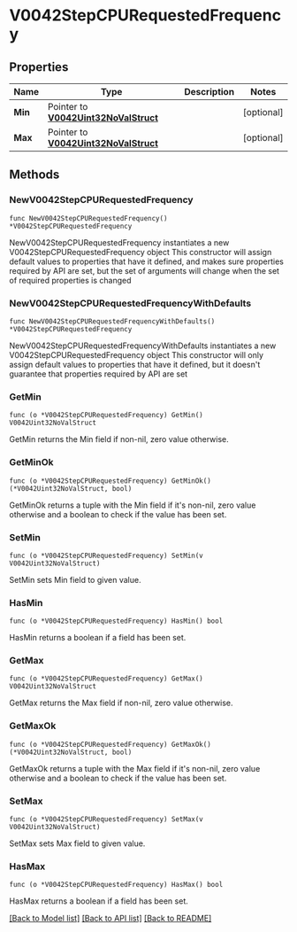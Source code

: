 # V0042StepCPURequestedFrequency

## Properties

Name | Type | Description | Notes
------------ | ------------- | ------------- | -------------
**Min** | Pointer to [**V0042Uint32NoValStruct**](V0042Uint32NoValStruct.md) |  | [optional] 
**Max** | Pointer to [**V0042Uint32NoValStruct**](V0042Uint32NoValStruct.md) |  | [optional] 

## Methods

### NewV0042StepCPURequestedFrequency

`func NewV0042StepCPURequestedFrequency() *V0042StepCPURequestedFrequency`

NewV0042StepCPURequestedFrequency instantiates a new V0042StepCPURequestedFrequency object
This constructor will assign default values to properties that have it defined,
and makes sure properties required by API are set, but the set of arguments
will change when the set of required properties is changed

### NewV0042StepCPURequestedFrequencyWithDefaults

`func NewV0042StepCPURequestedFrequencyWithDefaults() *V0042StepCPURequestedFrequency`

NewV0042StepCPURequestedFrequencyWithDefaults instantiates a new V0042StepCPURequestedFrequency object
This constructor will only assign default values to properties that have it defined,
but it doesn't guarantee that properties required by API are set

### GetMin

`func (o *V0042StepCPURequestedFrequency) GetMin() V0042Uint32NoValStruct`

GetMin returns the Min field if non-nil, zero value otherwise.

### GetMinOk

`func (o *V0042StepCPURequestedFrequency) GetMinOk() (*V0042Uint32NoValStruct, bool)`

GetMinOk returns a tuple with the Min field if it's non-nil, zero value otherwise
and a boolean to check if the value has been set.

### SetMin

`func (o *V0042StepCPURequestedFrequency) SetMin(v V0042Uint32NoValStruct)`

SetMin sets Min field to given value.

### HasMin

`func (o *V0042StepCPURequestedFrequency) HasMin() bool`

HasMin returns a boolean if a field has been set.

### GetMax

`func (o *V0042StepCPURequestedFrequency) GetMax() V0042Uint32NoValStruct`

GetMax returns the Max field if non-nil, zero value otherwise.

### GetMaxOk

`func (o *V0042StepCPURequestedFrequency) GetMaxOk() (*V0042Uint32NoValStruct, bool)`

GetMaxOk returns a tuple with the Max field if it's non-nil, zero value otherwise
and a boolean to check if the value has been set.

### SetMax

`func (o *V0042StepCPURequestedFrequency) SetMax(v V0042Uint32NoValStruct)`

SetMax sets Max field to given value.

### HasMax

`func (o *V0042StepCPURequestedFrequency) HasMax() bool`

HasMax returns a boolean if a field has been set.


[[Back to Model list]](../README.md#documentation-for-models) [[Back to API list]](../README.md#documentation-for-api-endpoints) [[Back to README]](../README.md)


